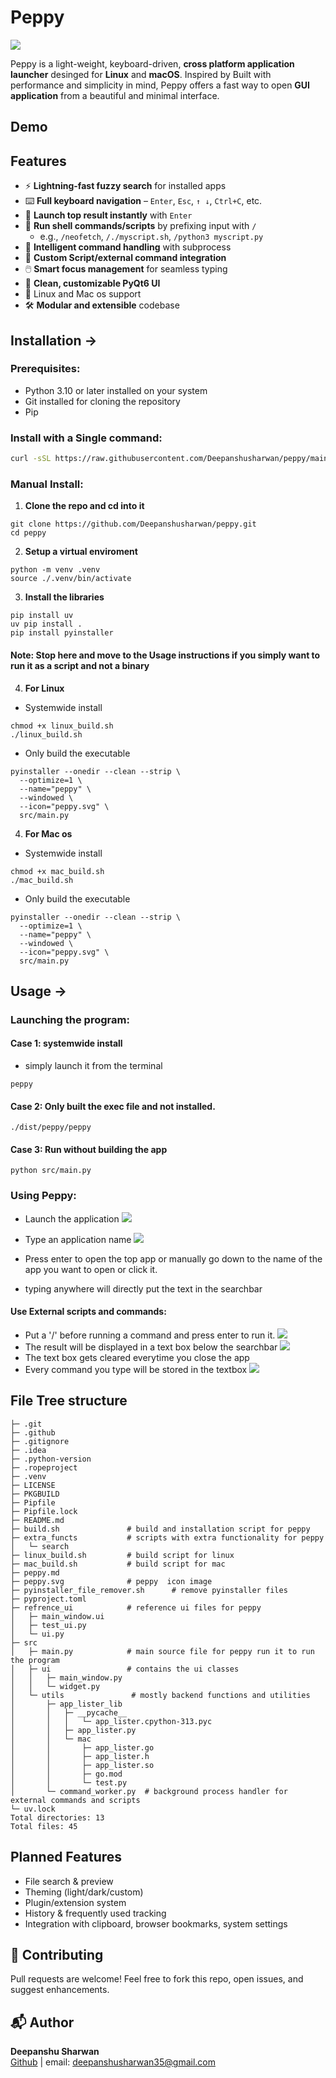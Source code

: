 # Peppy
![](peppy.svg)

Peppy is a light-weight, keyboard-driven, **cross platform application launcher** desinged for **Linux** and **macOS**. 
Inspired by
Built with performance and simplicity in mind, Peppy offers a fast way to open **GUI application** from a beautiful and minimal interface.

## Demo


## Features
- ⚡ **Lightning-fast fuzzy search** for installed apps
- ⌨️ **Full keyboard navigation** – `Enter`, `Esc`, `↑ ↓`, `Ctrl+C`, etc.
- 🚀 **Launch top result instantly** with `Enter`
- 📜 **Run shell commands/scripts** by prefixing input with `/`
  - e.g., `/neofetch`, `/./myscript.sh`, `/python3 myscript.py`
- 🧠 **Intelligent command handling** with subprocess
- 🧩 **Custom Script/external command integration** 
- 🖱️ **Smart focus management** for seamless typing
- 🎨 **Clean, customizable PyQt6 UI**
- 🐧 Linux and Mac os support
- 🛠️ **Modular and extensible** codebase

## Installation ->
### Prerequisites:
- Python 3.10 or later installed on your system
- Git installed for cloning the repository
- Pip 

### Install with a Single command:
```bash
curl -sSL https://raw.githubusercontent.com/Deepanshusharwan/peppy/main/build.sh | bash
```

### Manual Install:
1. **Clone the repo and cd into it**
```
git clone https://github.com/Deepanshusharwan/peppy.git
cd peppy
```
2. **Setup a virtual enviroment**
```
python -m venv .venv
source ./.venv/bin/activate
```
3. **Install the libraries**
```
pip install uv
uv pip install .
pip install pyinstaller
```

#### Note: Stop here and move to the Usage instructions if you simply want to run it as a script and not a binary

4. **For Linux** 
* Systemwide install
``` 
chmod +x linux_build.sh    
./linux_build.sh
```
* Only build the executable
```
pyinstaller --onedir --clean --strip \
  --optimize=1 \
  --name="peppy" \
  --windowed \
  --icon="peppy.svg" \
  src/main.py
```

4. **For Mac os**
* Systemwide install
``` 
chmod +x mac_build.sh
./mac_build.sh
```
* Only build the executable
```
pyinstaller --onedir --clean --strip \
  --optimize=1 \
  --name="peppy" \
  --windowed \
  --icon="peppy.svg" \
  src/main.py
```

## Usage ->
### Launching the program:
#### Case 1: systemwide install
* simply launch it from the terminal
```
peppy
```
#### Case 2: Only built the exec file and not installed.
``` 
./dist/peppy/peppy
```
#### Case 3: Run without building the app
``` 
python src/main.py
```

### Using Peppy:
* Launch the application
![](./assets/screenshot1.png)

* Type an application name 
![](./assets/screenshot2.png)

* Press enter to open the top app or manually go down to the name of the app you want to open or click it.

* typing anywhere will directly put the text in the searchbar

#### Use External scripts and commands:
* Put a '/' before running a command and press enter to run it. 
![](./assets/screenshot3.png)
* The result will be displayed in a text box below the searchbar
![](./assets/screenshot4.png)
* The text box gets cleared everytime you close the app
* Every command you type will be stored in the textbox
![](./assets/screenshot5.png)




## File Tree structure
```
├─ .git
├─ .github
├─ .gitignore
├─ .idea
├─ .python-version
├─ .ropeproject
├─ .venv
├─ LICENSE
├─ PKGBUILD
├─ Pipfile
├─ Pipfile.lock
├─ README.md
├─ build.sh               # build and installation script for peppy
├─ extra_functs           # scripts with extra functionality for peppy
│   └─ search
├─ linux_build.sh         # build script for linux
├─ mac_build.sh           # build script for mac
├─ peppy.md
├─ peppy.svg              # peppy  icon image              
├─ pyinstaller_file_remover.sh      # remove pyinstaller files
├─ pyproject.toml
├─ refrence_ui            # reference ui files for peppy
│   ├─ main_window.ui
│   ├─ test_ui.py
│   └─ ui.py
├─ src                    
│   ├─ main.py            # main source file for peppy run it to run the program
│   ├─ ui                 # contains the ui classes
│   │   ├─ main_window.py
│   │   └─ widget.py
│   └─ utils               # mostly backend functions and utilities
│       ├─ app_lister_lib  
│       │   ├─ __pycache__
│       │   │   └─ app_lister.cpython-313.pyc
│       │   ├─ app_lister.py
│       │   └─ mac
│       │       ├─ app_lister.go
│       │       ├─ app_lister.h
│       │       ├─ app_lister.so
│       │       ├─ go.mod
│       │       └─ test.py
│       └─ command_worker.py  # background process handler for external commands and scripts
└─ uv.lock
Total directories: 13
Total files: 45
```


## Planned Features

*  File search & preview
*  Theming (light/dark/custom)
*  Plugin/extension system
*  History & frequently used tracking
*  Integration with clipboard, browser bookmarks, system settings

## 🤝 Contributing
Pull requests are welcome! Feel free to fork this repo, open issues, and suggest enhancements.


## 📬 Author
**Deepanshu Sharwan** \
[Github](https://github.com/deepanshusharwan) | email: deepanshusharwan35@gmail.com